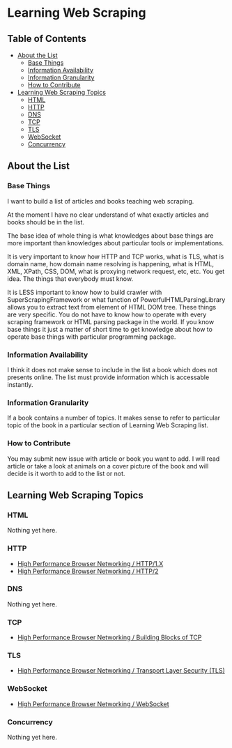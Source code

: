 # Learning Web Scraping

## Table of Contents

- [About the List](#about-the-list)
  - [Base Things](#base-things)
  - [Information Availability](#information-availability)
  - [Information Granularity](#information-granularity)
  - [How to Contribute](#how-to-contribute)
- [Learning Web Scraping Topics](#learning-web-scraping-topics)
  - [HTML](#html)
  - [HTTP](#http)
  - [DNS](#dns)
  - [TCP](#tcp)
  - [TLS](#tls)
  - [WebSocket](#websocket)
  - [Concurrency](#concurrency)

## About the List
### Base Things

I want to build a list of articles and books teaching web scraping.

At the moment I have no clear understand of what exactly articles and books should be in the list.

The base idea of whole thing is what knowledges about base things are more important than knowledges
about particular tools or implementations.

It is very important to know how HTTP and TCP works, what is TLS, what is domain name, how domain name resolving is
happening, what is HTML, XML, XPath, CSS, DOM, what is proxying network request, etc, etc. You get idea. The things that everybody must know.

It is LESS important to know how to build crawler with SuperScrapingFramework or what function of PowerfulHTMLParsingLibrary allows you to extract text from element of HTML DOM tree. These things are very specific. You do not have to know how to operate with every scraping framework or HTML parsing package in the world. If you know base things it just a matter of short time to get knowledge about how to operate base things with particular programming package.

### Information Availability

I think it does not make sense to include in the list a book which does not presents online. The list must provide information which is accessable instantly.

### Information Granularity

If a book contains a number of topics. It makes sense to refer to particular topic of the book in a particular section of Learning Web Scraping list.

### How to Contribute

You may submit new issue with article or book you want to add. I will read article or take a look at animals on a cover picture of the book and will decide is it worth to add to the list or not.

## Learning Web Scraping Topics

### HTML

Nothing yet here.

### HTTP

- [High Performance Browser Networking / HTTP/1.X](https://hpbn.co/http1x/)
- [High Performance Browser Networking / HTTP/2](https://hpbn.co/http2/)

### DNS

Nothing yet here.

### TCP

- [High Performance Browser Networking / Building Blocks of TCP](https://hpbn.co/building-blocks-of-tcp/)

### TLS

- [High Performance Browser Networking / Transport Layer Security (TLS)](https://hpbn.co/transport-layer-security-tls/)

### WebSocket

- [High Performance Browser Networking / WebSocket](https://hpbn.co/websocket/)

### Concurrency

Nothing yet here.
